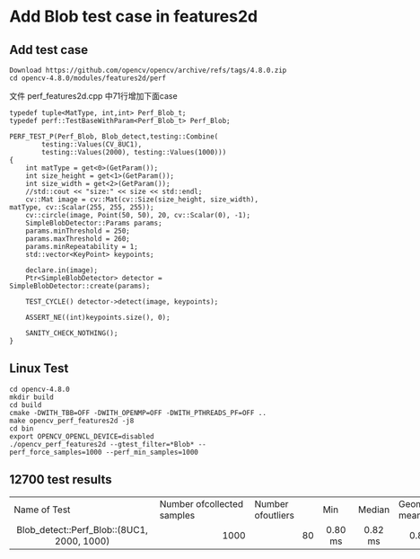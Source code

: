 # Add Blob test case in features2d

## Add test case
```
Download https://github.com/opencv/opencv/archive/refs/tags/4.8.0.zip
cd opencv-4.8.0/modules/features2d/perf
```
文件 perf_features2d.cpp 中71行增加下面case

```
typedef tuple<MatType, int,int> Perf_Blob_t;
typedef perf::TestBaseWithParam<Perf_Blob_t> Perf_Blob;

PERF_TEST_P(Perf_Blob, Blob_detect,testing::Combine(
        testing::Values(CV_8UC1),
        testing::Values(2000), testing::Values(1000)))
{
    int matType = get<0>(GetParam());
    int size_height = get<1>(GetParam());
    int size_width = get<2>(GetParam());
    //std::cout << "size:" << size << std::endl;
    cv::Mat image = cv::Mat(cv::Size(size_height, size_width), matType, cv::Scalar(255, 255, 255));
    cv::circle(image, Point(50, 50), 20, cv::Scalar(0), -1);
    SimpleBlobDetector::Params params;
    params.minThreshold = 250;
    params.maxThreshold = 260;
    params.minRepeatability = 1;  
    std::vector<KeyPoint> keypoints;

    declare.in(image);
    Ptr<SimpleBlobDetector> detector = SimpleBlobDetector::create(params);

    TEST_CYCLE() detector->detect(image, keypoints);
   
    ASSERT_NE((int)keypoints.size(), 0);
    
    SANITY_CHECK_NOTHING();
}
```

## Linux Test

```
cd opencv-4.8.0
mkdir build
cd build
cmake -DWITH_TBB=OFF -DWITH_OPENMP=OFF -DWITH_PTHREADS_PF=OFF ..
make opencv_perf_features2d -j8
cd bin
export OPENCV_OPENCL_DEVICE=disabled
./opencv_perf_features2d --gtest_filter=*Blob* --perf_force_samples=1000 --perf_min_samples=1000
```

## 12700 test results

<table border=0 cellpadding=0 cellspacing=0 width=989 style='border-collapse:
 collapse;table-layout:fixed;width:743pt'>
 <col width=277 style='mso-width-source:userset;mso-width-alt:10130;width:208pt'>
 <col width=189 style='mso-width-source:userset;mso-width-alt:6912;width:142pt'>
 <col width=124 style='mso-width-source:userset;mso-width-alt:4534;width:93pt'>
 <col width=53 style='mso-width-source:userset;mso-width-alt:1938;width:40pt'>
 <col width=55 style='mso-width-source:userset;mso-width-alt:2011;width:41pt'>
 <col width=112 style='mso-width-source:userset;mso-width-alt:4096;width:84pt'>
 <col width=53 style='mso-width-source:userset;mso-width-alt:1938;width:40pt'>
 <col width=126 style='mso-width-source:userset;mso-width-alt:4608;width:95pt'>
 <tr height=20 style='height:15.0pt'>
  <td height=20 class=xl65 width=277 style='height:15.0pt;width:208pt'>Name of
  Test</td>
  <td class=xl65 width=189 style='border-left:none;width:142pt'>Number
  ofcollected samples</td>
  <td class=xl65 width=124 style='border-left:none;width:93pt'>Number
  ofoutliers</td>
  <td class=xl65 width=53 style='border-left:none;width:40pt'>Min</td>
  <td class=xl65 width=55 style='border-left:none;width:41pt'>Median</td>
  <td class=xl65 width=112 style='border-left:none;width:84pt'>Geometric mean</td>
  <td class=xl65 width=53 style='border-left:none;width:40pt'>Mean</td>
  <td class=xl65 width=126 style='border-left:none;width:95pt'>Standard
  deviation</td>
 </tr>
 <tr height=20 align=center style='height:15.0pt'>
  <td height=20 class=xl66 align=center style='height:15.0pt;border-top:none'>Blob_detect::Perf_Blob::(8UC1,
  2000, 1000)</td>
  <td class=xl66 align=right align=center style='border-top:none;border-left:none'>1000</td>
  <td class=xl66 align=right align=center style='border-top:none;border-left:none'>80</td>
  <td class=xl66 style='border-top:none;border-left:none'>0.80 ms</td>
  <td class=xl66 style='border-top:none;border-left:none'>0.82 ms</td>
  <td class=xl66 style='border-top:none;border-left:none'>0.82 ms</td>
  <td class=xl66 style='border-top:none;border-left:none'>0.82 ms</td>
  <td class=xl66 style='border-top:none;border-left:none'>0.01 ms</td>
 </tr>
 <![if supportMisalignedColumns]>
 <tr height=0 style='display:none'>
  <td width=277 style='width:208pt'></td>
  <td width=189 style='width:142pt'></td>
  <td width=124 style='width:93pt'></td>
  <td width=53 style='width:40pt'></td>
  <td width=55 style='width:41pt'></td>
  <td width=112 style='width:84pt'></td>
  <td width=53 style='width:40pt'></td>
  <td width=126 style='width:95pt'></td>
 </tr>
 <![endif]>
</table>

</body>

